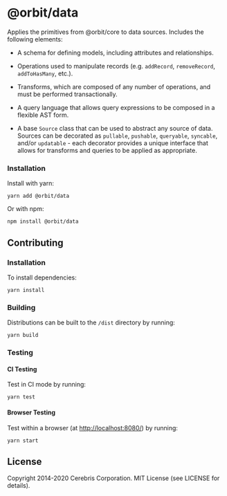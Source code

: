 # @orbit/data

Applies the primitives from @orbit/core to data sources. Includes the following
elements:

- A schema for defining models, including attributes and relationships.

- Operations used to manipulate records (e.g. `addRecord`, `removeRecord`,
  `addToHasMany`, etc.).

- Transforms, which are composed of any number of operations, and must be
  performed transactionally.

- A query language that allows query expressions to be composed in a flexible
  AST form.

- A base `Source` class that can be used to abstract any source of data.
  Sources can be decorated as `pullable`, `pushable`, `queryable`, `syncable`,
  and/or `updatable` - each decorator provides a unique interface that allows
  for transforms and queries to be applied as appropriate.

### Installation

Install with yarn:

```
yarn add @orbit/data
```

Or with npm:

```
npm install @orbit/data
```

## Contributing

### Installation

To install dependencies:

```
yarn install
```

### Building

Distributions can be built to the `/dist` directory by running:

```
yarn build
```

### Testing

#### CI Testing

Test in CI mode by running:

```
yarn test
```

#### Browser Testing

Test within a browser
(at [http://localhost:8080/](http://localhost:8080/)) by running:

```
yarn start
```

## License

Copyright 2014-2020 Cerebris Corporation. MIT License (see LICENSE for details).
